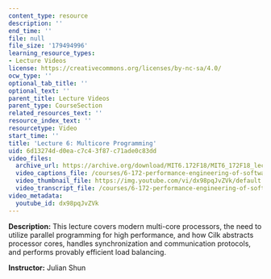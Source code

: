 ```yaml
---
content_type: resource
description: ''
end_time: ''
file: null
file_size: '179494996'
learning_resource_types:
- Lecture Videos
license: https://creativecommons.org/licenses/by-nc-sa/4.0/
ocw_type: ''
optional_tab_title: ''
optional_text: ''
parent_title: Lecture Videos
parent_type: CourseSection
related_resources_text: ''
resource_index_text: ''
resourcetype: Video
start_time: ''
title: 'Lecture 6: Multicore Programming'
uid: 6d13274d-d0ea-c7c4-3f87-c71ade0c83dd
video_files:
  archive_url: https://archive.org/download/MIT6.172F18/MIT6_172F18_lecture_06_300k.mp4
  video_captions_file: /courses/6-172-performance-engineering-of-software-systems-fall-2018/ea314a908b7655189db1934d9a4726c1_dx98pqJvZVk.vtt
  video_thumbnail_file: https://img.youtube.com/vi/dx98pqJvZVk/default.jpg
  video_transcript_file: /courses/6-172-performance-engineering-of-software-systems-fall-2018/87088cc092c31570280cbeaf6b1759cf_dx98pqJvZVk.pdf
video_metadata:
  youtube_id: dx98pqJvZVk
---
```


**Description:** This lecture covers modern multi-core processors, the need to utilize parallel programming for high performance, and how Cilk abstracts processor cores, handles synchronization and communication protocols, and performs provably efficient load balancing.

**Instructor:** Julian Shun


